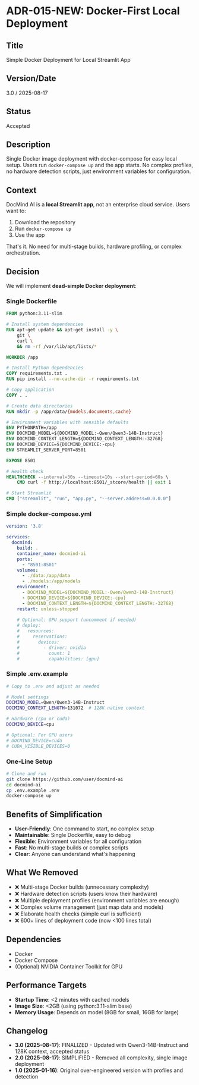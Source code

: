 # ADR-015-NEW: Docker-First Local Deployment

## Title

Simple Docker Deployment for Local Streamlit App

## Version/Date

3.0 / 2025-08-17

## Status

Accepted

## Description

Single Docker image deployment with docker-compose for easy local setup. Users run `docker-compose up` and the app starts. No complex profiles, no hardware detection scripts, just environment variables for configuration.

## Context

DocMind AI is a **local Streamlit app**, not an enterprise cloud service. Users want to:

1. Download the repository
2. Run `docker-compose up`
3. Use the app

That's it. No need for multi-stage builds, hardware profiling, or complex orchestration.

## Decision

We will implement **dead-simple Docker deployment**:

### Single Dockerfile

```dockerfile
FROM python:3.11-slim

# Install system dependencies
RUN apt-get update && apt-get install -y \
    git \
    curl \
    && rm -rf /var/lib/apt/lists/*

WORKDIR /app

# Install Python dependencies
COPY requirements.txt .
RUN pip install --no-cache-dir -r requirements.txt

# Copy application
COPY . .

# Create data directories
RUN mkdir -p /app/data/{models,documents,cache}

# Environment variables with sensible defaults
ENV PYTHONPATH=/app
ENV DOCMIND_MODEL=${DOCMIND_MODEL:-Qwen/Qwen3-14B-Instruct}
ENV DOCMIND_CONTEXT_LENGTH=${DOCMIND_CONTEXT_LENGTH:-32768}
ENV DOCMIND_DEVICE=${DOCMIND_DEVICE:-cpu}
ENV STREAMLIT_SERVER_PORT=8501

EXPOSE 8501

# Health check
HEALTHCHECK --interval=30s --timeout=10s --start-period=60s \
    CMD curl -f http://localhost:8501/_stcore/health || exit 1

# Start Streamlit
CMD ["streamlit", "run", "app.py", "--server.address=0.0.0.0"]
```

### Simple docker-compose.yml

```yaml
version: '3.8'

services:
  docmind:
    build: .
    container_name: docmind-ai
    ports:
      - "8501:8501"
    volumes:
      - ./data:/app/data
      - ./models:/app/models
    environment:
      - DOCMIND_MODEL=${DOCMIND_MODEL:-Qwen/Qwen3-14B-Instruct}
      - DOCMIND_DEVICE=${DOCMIND_DEVICE:-cpu}
      - DOCMIND_CONTEXT_LENGTH=${DOCMIND_CONTEXT_LENGTH:-32768}
    restart: unless-stopped
    
    # Optional: GPU support (uncomment if needed)
    # deploy:
    #   resources:
    #     reservations:
    #       devices:
    #         - driver: nvidia
    #           count: 1
    #           capabilities: [gpu]
```

### Simple .env.example

```bash
# Copy to .env and adjust as needed

# Model settings
DOCMIND_MODEL=Qwen/Qwen3-14B-Instruct
DOCMIND_CONTEXT_LENGTH=131072  # 128K native context

# Hardware (cpu or cuda)
DOCMIND_DEVICE=cpu

# Optional: For GPU users
# DOCMIND_DEVICE=cuda
# CUDA_VISIBLE_DEVICES=0
```

### One-Line Setup

```bash
# Clone and run
git clone https://github.com/user/docmind-ai
cd docmind-ai
cp .env.example .env
docker-compose up
```

## Benefits of Simplification

- **User-Friendly**: One command to start, no complex setup
- **Maintainable**: Single Dockerfile, easy to debug
- **Flexible**: Environment variables for all configuration
- **Fast**: No multi-stage builds or complex scripts
- **Clear**: Anyone can understand what's happening

## What We Removed

- ❌ Multi-stage Docker builds (unnecessary complexity)
- ❌ Hardware detection scripts (users know their hardware)
- ❌ Multiple deployment profiles (environment variables are enough)
- ❌ Complex volume management (just map data and models)
- ❌ Elaborate health checks (simple curl is sufficient)
- ❌ 600+ lines of deployment code (now <100 lines total)

## Dependencies

- Docker
- Docker Compose
- (Optional) NVIDIA Container Toolkit for GPU

## Performance Targets

- **Startup Time**: <2 minutes with cached models
- **Image Size**: <2GB (using python:3.11-slim base)
- **Memory Usage**: Depends on model (8GB for small, 16GB for large)

## Changelog

- **3.0 (2025-08-17)**: FINALIZED - Updated with Qwen3-14B-Instruct and 128K context, accepted status
- **2.0 (2025-08-17)**: SIMPLIFIED - Removed all complexity, single image deployment
- **1.0 (2025-01-16)**: Original over-engineered version with profiles and detection
